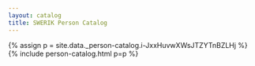 ```yaml
---
layout: catalog
title: SWERIK Person Catalog
---
```

{% assign p = site.data._person-catalog.i-JxxHuvwXWsJTZYTnBZLHj %}
{% include person-catalog.html p=p %}

